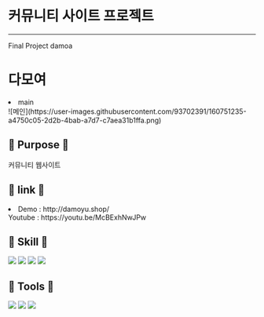 #  커뮤니티 사이트 프로젝트
<hr>
Final Project damoa

<h1> 다모여 </h1>
<li> main <br>
![메인](https://user-images.githubusercontent.com/93702391/160751235-a4750c05-2d2b-4bab-a7d7-c7aea31b1ffa.png)
</li>
<h2> 🎯 Purpose 🎯 </h2>
커뮤니티 웹사이트

<h2>🍍 link 🍍</h2>
<li>
Demo : http://damoyu.shop/
<br>
Youtube : https://youtu.be/McBExhNwJPw
<br>
</li>
  
 
<h2>📖 Skill 📖</h2>
<img src="https://img.shields.io/badge/Spring Boot-6DB33F?style=&flat-square&logo=SpringBoot&logoColor=white"/>
<img src="https://img.shields.io/badge/React-4FC08D?style=flat-square&logo=React&logoColor=white"/>
<img src="https://img.shields.io/badge/MySQL-4479A1?style=flat-square&logo=MySQL&logoColor=white"/>
<img src="https://img.shields.io/badge/Amazon AWS-232F3E?style=flat-square&logo=Amazon AWS&logoColor=white"/>


<h2>📖 Tools 📖</h2>
<img src="https://img.shields.io/badge/Visual Studio Code-007ACC?style=flat-square&logo=VisualStudioCode&logoColor=white"/>
<img src="https://img.shields.io/badge/Git Hub-181717?style=flat-square&logo=GitHub&logoColor=white"/>
<img src="https://img.shields.io/badge/intelliJ IDEA-000000?style=flat-square&logo=intelliJ IDEA&logoColor=white"/>


